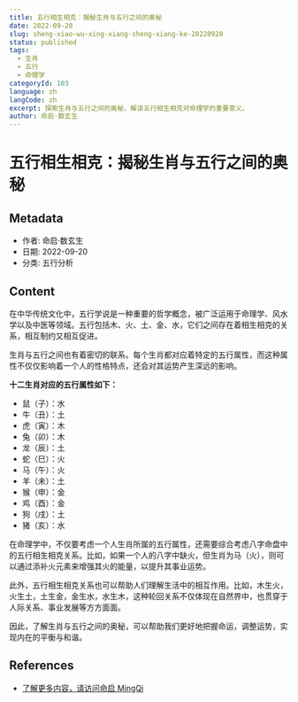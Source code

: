 ```yaml
---
title: 五行相生相克：揭秘生肖与五行之间的奥秘
date: 2022-09-20
slug: sheng-xiao-wu-xing-xiang-sheng-xiang-ke-20220920
status: published
tags:
  - 生肖
  - 五行
  - 命理学
categoryId: 103
language: zh
langCode: zh
excerpt: 探索生肖与五行之间的奥秘，解读五行相生相克对命理学的重要意义。
author: 命启·数玄生
---
```


# 五行相生相克：揭秘生肖与五行之间的奥秘

## Metadata
- 作者: 命启·数玄生
- 日期: 2022-09-20
- 分类: 五行分析

## Content

在中华传统文化中，五行学说是一种重要的哲学概念，被广泛运用于命理学、风水学以及中医等领域。五行包括木、火、土、金、水，它们之间存在着相生相克的关系，相互制约又相互促进。

生肖与五行之间也有着密切的联系。每个生肖都对应着特定的五行属性，而这种属性不仅仅影响着一个人的性格特点，还会对其运势产生深远的影响。

**十二生肖对应的五行属性如下：**

- 鼠（子）：水
- 牛（丑）：土
- 虎（寅）：木
- 兔（卯）：木
- 龙（辰）：土
- 蛇（巳）：火
- 马（午）：火
- 羊（未）：土
- 猴（申）：金
- 鸡（酉）：金
- 狗（戌）：土
- 猪（亥）：水

在命理学中，不仅要考虑一个人生肖所属的五行属性，还需要综合考虑八字命盘中的五行相生相克关系。比如，如果一个人的八字中缺火，但生肖为马（火），则可以通过添补火元素来增强其火的能量，以提升其事业运势。

此外，五行相生相克关系也可以帮助人们理解生活中的相互作用。比如，木生火，火生土，土生金，金生水，水生木，这种轮回关系不仅体现在自然界中，也贯穿于人际关系、事业发展等方方面面。

因此，了解生肖与五行之间的奥秘，可以帮助我们更好地把握命运，调整运势，实现内在的平衡与和谐。

## References
- [了解更多内容，请访问命启 MingQi](https://www.mingqi.me)
